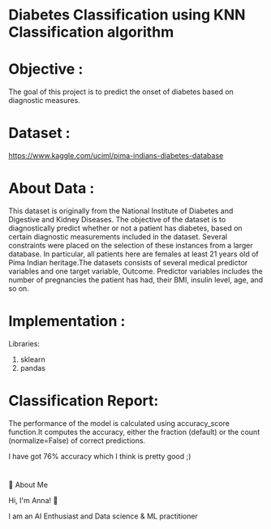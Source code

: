#                                                  Diabetes Classification using KNN Classification algorithm

# Objective :

The goal of this project is to predict the onset of diabetes based on diagnostic measures.

# Dataset :

https://www.kaggle.com/uciml/pima-indians-diabetes-database

# About Data :

This dataset is originally from the National Institute of Diabetes and Digestive and Kidney Diseases. The objective of the dataset is to diagnostically predict whether or not a patient has diabetes, based on certain diagnostic measurements included in the dataset. Several constraints were placed on the selection of these instances from a larger database. In particular, all patients here are females at least 21 years old of Pima Indian heritage.The datasets consists of several medical predictor variables and one target variable, Outcome. Predictor variables includes the number of pregnancies the patient has had, their BMI, insulin level, age, and so on.

# Implementation : 
Libraries: 
1. sklearn 
2. pandas 

# Classification Report:
The performance of the model is calculated using accuracy_score function.It computes the accuracy, either the fraction (default) or the count (normalize=False) of correct predictions.

I have got 76% accuracy which I think is pretty good ;)




# 
🚀 About Me

Hi, I'm Anna! 👋

I am an AI Enthusiast and Data science & ML practitioner
